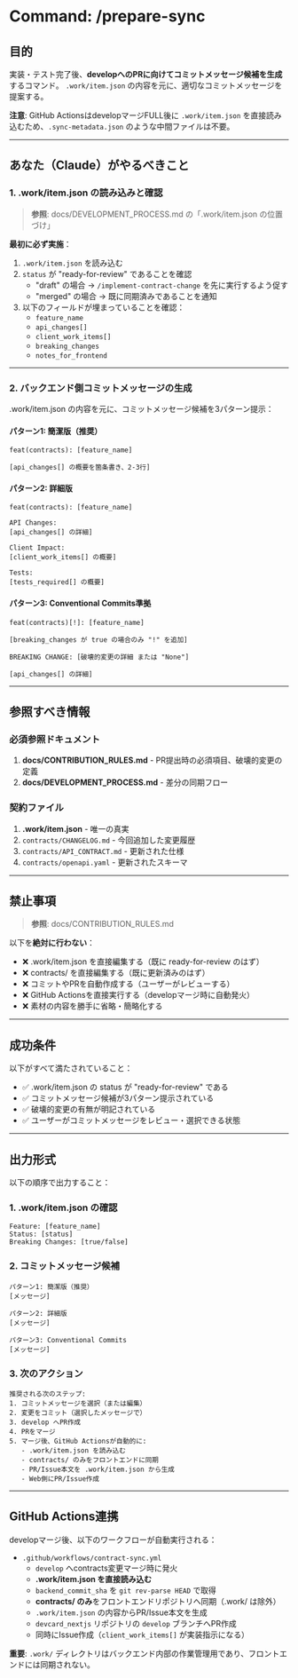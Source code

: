 # Command: /prepare-sync

## 目的

実装・テスト完了後、**developへのPRに向けてコミットメッセージ候補を生成**するコマンド。
`.work/item.json` の内容を元に、適切なコミットメッセージを提案する。

**注意**: GitHub ActionsはdevelopマージFULL後に `.work/item.json` を直接読み込むため、`.sync-metadata.json` のような中間ファイルは不要。

---

## あなた（Claude）がやるべきこと

### 1. .work/item.json の読み込みと確認

> **参照**: docs/DEVELOPMENT_PROCESS.md の「.work/item.json の位置づけ」

**最初に必ず実施**：

1. `.work/item.json` を読み込む
2. `status` が "ready-for-review" であることを確認
   - "draft" の場合 → `/implement-contract-change` を先に実行するよう促す
   - "merged" の場合 → 既に同期済みであることを通知
3. 以下のフィールドが埋まっていることを確認：
   - `feature_name`
   - `api_changes[]`
   - `client_work_items[]`
   - `breaking_changes`
   - `notes_for_frontend`

---

### 2. バックエンド側コミットメッセージの生成

.work/item.json の内容を元に、コミットメッセージ候補を3パターン提示：

#### パターン1: 簡潔版（推奨）
```
feat(contracts): [feature_name]

[api_changes[] の概要を箇条書き、2-3行]
```

#### パターン2: 詳細版
```
feat(contracts): [feature_name]

API Changes:
[api_changes[] の詳細]

Client Impact:
[client_work_items[] の概要]

Tests:
[tests_required[] の概要]
```

#### パターン3: Conventional Commits準拠
```
feat(contracts)[!]: [feature_name]

[breaking_changes が true の場合のみ "!" を追加]

BREAKING CHANGE: [破壊的変更の詳細 または "None"]

[api_changes[] の詳細]
```

---

## 参照すべき情報

### 必須参照ドキュメント

1. **docs/CONTRIBUTION_RULES.md** - PR提出時の必須項目、破壊的変更の定義
2. **docs/DEVELOPMENT_PROCESS.md** - 差分の同期フロー

### 契約ファイル

1. **.work/item.json** - 唯一の真実
2. `contracts/CHANGELOG.md` - 今回追加した変更履歴
3. `contracts/API_CONTRACT.md` - 更新された仕様
4. `contracts/openapi.yaml` - 更新されたスキーマ

---

## 禁止事項

> **参照**: docs/CONTRIBUTION_RULES.md

以下を**絶対に行わない**：

- ❌ .work/item.json を直接編集する（既に ready-for-review のはず）
- ❌ contracts/ を直接編集する（既に更新済みのはず）
- ❌ コミットやPRを自動作成する（ユーザーがレビューする）
- ❌ GitHub Actionsを直接実行する（developマージ時に自動発火）
- ❌ 素材の内容を勝手に省略・簡略化する

---

## 成功条件

以下がすべて満たされていること：

- ✅ .work/item.json の status が "ready-for-review" である
- ✅ コミットメッセージ候補が3パターン提示されている
- ✅ 破壊的変更の有無が明記されている
- ✅ ユーザーがコミットメッセージをレビュー・選択できる状態

---

## 出力形式

以下の順序で出力すること：

### 1. .work/item.json の確認

```
Feature: [feature_name]
Status: [status]
Breaking Changes: [true/false]
```

### 2. コミットメッセージ候補

```
パターン1: 簡潔版（推奨）
[メッセージ]

パターン2: 詳細版
[メッセージ]

パターン3: Conventional Commits
[メッセージ]
```

### 3. 次のアクション

```
推奨される次のステップ:
1. コミットメッセージを選択（または編集）
2. 変更をコミット（選択したメッセージで）
3. develop へPR作成
4. PRをマージ
5. マージ後、GitHub Actionsが自動的に:
   - .work/item.json を読み込む
   - contracts/ のみをフロントエンドに同期
   - PR/Issue本文を .work/item.json から生成
   - Web側にPR/Issue作成
```

---

## GitHub Actions連携

developマージ後、以下のワークフローが自動実行される：

- `.github/workflows/contract-sync.yml`
  - `develop` へcontracts変更マージ時に発火
  - **.work/item.json を直接読み込む**
  - `backend_commit_sha` を `git rev-parse HEAD` で取得
  - **contracts/ のみ**をフロントエンドリポジトリへ同期（.work/ は除外）
  - `.work/item.json` の内容からPR/Issue本文を生成
  - `devcard_nextjs` リポジトリの `develop` ブランチへPR作成
  - 同時にIssue作成（`client_work_items[]` が実装指示になる）

**重要**: `.work/` ディレクトリはバックエンド内部の作業管理用であり、フロントエンドには同期されない。
